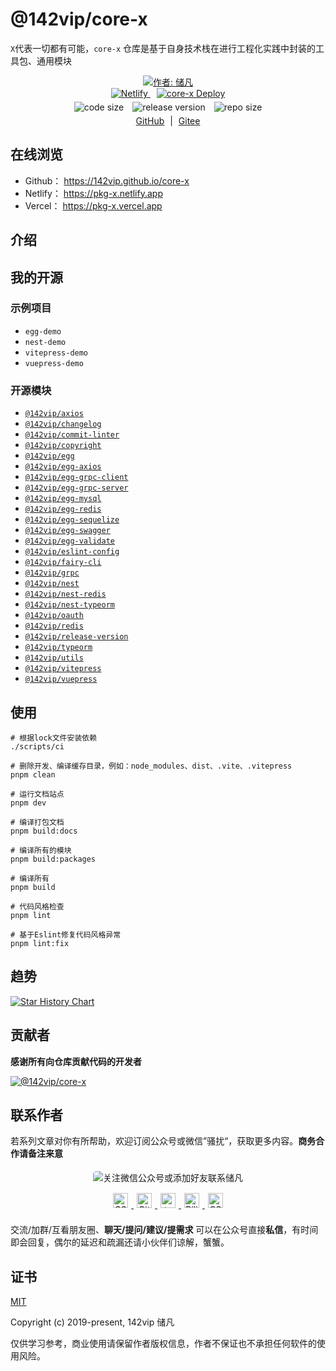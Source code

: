 # @142vip/core-x

`X`代表一切都有可能，`core-x` 仓库是基于自身技术栈在进行工程化实践中封装的工具包、通用模块

<div align="center">
    <div id="wechat">
        <a href="#we-media-container">
            <img alt="作者: 储凡" src="https://img.shields.io/badge/公众号-储凡-8A2BE2.svg" style="text-align: center;">
        </a>
    </div>
    <div>
       <a href="https://pkg-x.netlify.app" target="_blank" style="padding: 5px">
        <img alt="Netlify" src="https://api.netlify.com/api/v1/badges/57297161-4146-44f0-a9d0-369683e02bf2/deploy-status">
       </a>
       <a href="https://pkg-x.vercel.app" target="_blank" style="padding: 5px">
        <img src="https://deploy-badge.vercel.app/vercel/core-x" alt="core-x Deploy">
       </a>
    </div>
    <div >
      <img alt="code size" src="https://img.shields.io/github/languages/code-size/142vip/core-x" style="padding: 5px">
      <img alt="release version" src="https://img.shields.io/github/v/release/142vip/core-x" style="padding: 5px">
      <img alt="repo size" src="https://img.shields.io/github/repo-size/142vip/core-x" style="padding: 5px">
    </div>
    <div id="repo-link">
        <a href="https://github.com/142vip/core-x" target="_blank" style="padding: 5px">GitHub</a>
        |
        <a href="https://gitee.com/chufan443/core-x" target="_blank" style="padding: 5px">Gitee</a>
    </div>
</div>

## 在线浏览

- Github： <https://142vip.github.io/core-x>
- Netlify： <https://pkg-x.netlify.app>
- Vercel： <https://pkg-x.vercel.app>

## 介绍

## 我的开源

### 示例项目

- `egg-demo`
- `nest-demo`
- `vitepress-demo`
- `vuepress-demo`

### 开源模块

- [`@142vip/axios`](https://www.npmjs.com/package/@142vip/axios)
- [`@142vip/changelog`](https://www.npmjs.com/package/@142vip/changelog)
- [`@142vip/commit-linter`](https://www.npmjs.com/package/@142vip/commit-linter)
- [`@142vip/copyright`](https://www.npmjs.com/package/@142vip/copyright)
- [`@142vip/egg`](https://www.npmjs.com/package/@142vip/egg)
- [`@142vip/egg-axios`](https://www.npmjs.com/package/@142vip/egg-axios)
- [`@142vip/egg-grpc-client`](https://www.npmjs.com/package/@142vip/egg-grpc-client)
- [`@142vip/egg-grpc-server`](https://www.npmjs.com/package/@142vip/egg-grpc-server)
- [`@142vip/egg-mysql`](https://www.npmjs.com/package/@142vip/egg-mysql)
- [`@142vip/egg-redis`](https://www.npmjs.com/package/@142vip/egg-redis)
- [`@142vip/egg-sequelize`](https://www.npmjs.com/package/@142vip/egg-sequelize)
- [`@142vip/egg-swagger`](https://www.npmjs.com/package/@142vip/egg-swagger)
- [`@142vip/egg-validate`](https://www.npmjs.com/package/@142vip/egg-validate)
- [`@142vip/eslint-config`](https://www.npmjs.com/package/@142vip/eslint-config)
- [`@142vip/fairy-cli`](https://www.npmjs.com/package/@142vip/fairy-cli)
- [`@142vip/grpc`](https://www.npmjs.com/package/@142vip/grpc)
- [`@142vip/nest`](https://www.npmjs.com/package/@142vip/nest)
- [`@142vip/nest-redis`](https://www.npmjs.com/package/@142vip/nest-redis)
- [`@142vip/nest-typeorm`](https://www.npmjs.com/package/@142vip/nest-typeorm)
- [`@142vip/oauth`](https://www.npmjs.com/package/@142vip/oauth)
- [`@142vip/redis`](https://www.npmjs.com/package/@142vip/redis)
- [`@142vip/release-version`](https://www.npmjs.com/package/@142vip/release-version)
- [`@142vip/typeorm`](https://www.npmjs.com/package/@142vip/typeorm)
- [`@142vip/utils`](https://www.npmjs.com/package/@142vip/utils)
- [`@142vip/vitepress`](https://www.npmjs.com/package/@142vip/vitepress)
- [`@142vip/vuepress`](https://www.npmjs.com/package/@142vip/vuepress)

## 使用

```shell
# 根据lock文件安装依赖
./scripts/ci

# 删除开发、编译缓存目录，例如：node_modules、dist、.vite、.vitepress
pnpm clean

# 运行文档站点
pnpm dev

# 编译打包文档
pnpm build:docs

# 编译所有的模块
pnpm build:packages

# 编译所有
pnpm build

# 代码风格检查
pnpm lint

# 基于Eslint修复代码风格异常
pnpm lint:fix
```

## 趋势

<a href="https://github.com/142vip/core-x" title="@142vip/core-x">
  <picture>
    <img alt="Star History Chart" src="https://api.star-history.com/svg?repos=142vip/core-x,142vip/408CSFamily,142vip/JavaScriptCollection&type=Date" />
  </picture>
</a>

## 贡献者

**感谢所有向仓库贡献代码的开发者**

<a href="https://github.com/142vip/core-x/graphs/contributors">
  <img src="https://contrib.rocks/image?repo=142vip/core-x" alt="@142vip/core-x" title="@142vip/core-x" />
</a>

## 联系作者

若系列文章对你有所帮助，欢迎订阅公众号或微信”骚扰“，获取更多内容。**商务合作请备注来意**

<div style="text-align: center;margin: 10px" id="we-media-container">
    <div align="center" >
            <img src="https://cdn.statically.io/gh/142vip/cdn_service@main/media/main-code.png"
                width="auto"
                style="margin:5px;border-radius: 5px"
                title="关注微信公众号或添加好友联系储凡" alt="关注微信公众号或添加好友联系储凡"/>
    </div>
    <div style="text-align: center;padding: 5px" align="center">
        <a
          href="https://github.com/mmdapl"
          rel="nofollow noreferrer"
          target="_blank"
          title="点击跳转Github主页"
        >
          <img src="https://cdn.statically.io/gh/142vip/cdn_service@main/main-vip/svg/github.svg" alt="CSDN" title="CSDN"
            style="margin: 5px;width: 24px;height: 24px;">
        </a>
        <a
          href="https://gitee.com/Mmdapl"
          rel="nofollow noreferrer"
          target="_blank"
          title="点击跳转码云主页"
        >
          <img src="https://cdn.statically.io/gh/142vip/cdn_service@main/main-vip/svg/gitee.svg" alt="Gitee" title="Gitee"
            style="margin: 5px;width: 24px;height: 24px;">
        </a>
        <a
          href="https://juejin.im/user/448256476724807"
          rel="nofollow noreferrer"
          target="_blank"
          title="点击跳转掘金主页"
        >
          <img src="https://cdn.statically.io/gh/142vip/cdn_service@main/main-vip/svg/juejin.svg" alt="掘金"
            style="margin: 5px;width: 24px;height: 24px;">
        </a>
        <a
          href="https://space.bilibili.com/350937042"
          rel="nofollow noreferrer"
          target="_blank"
          title="点击跳转B站主页"
        >
          <img
            src="https://cdn.statically.io/gh/142vip/cdn_service@main/main-vip/svg/bilibili.svg"
            alt="Bilibili"
            style="margin: 5px;width: 24px;height: 24px;">
        </a>
        <a
          href="https://blog.csdn.net/Mmdapl"
          rel="nofollow noreferrer"
          target="_blank"
          title="点击跳转CSDN博客主页"
        >
          <img
            src="https://cdn.statically.io/gh/142vip/cdn_service@main/main-vip/svg/csdn.svg"
            title="点击跳转CSDN博客主页" alt="CSDN"
            style="margin: 5px;width: 24px;height: 24px;"
          >
        </a>
    </div>
</div>

交流/加群/互看朋友圈、**聊天/提问/建议/提需求** 可以在公众号直接**私信**，有时间即会回复，偶尔的延迟和疏漏还请小伙伴们谅解，蟹蟹。

<!-- #endregion we-media -->

## 证书

[MIT](https://opensource.org/license/MIT)

Copyright (c) 2019-present, 142vip 储凡

仅供学习参考，商业使用请保留作者版权信息，作者不保证也不承担任何软件的使用风险。
